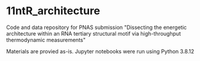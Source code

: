 # 11ntR_architecture
Code and data repository for PNAS submission "Dissecting the energetic architecture within an RNA tertiary structural motif via high-throughput thermodynamic measurements"

Materials are provied as-is. Jupyter notebooks were run using Python 3.8.12
